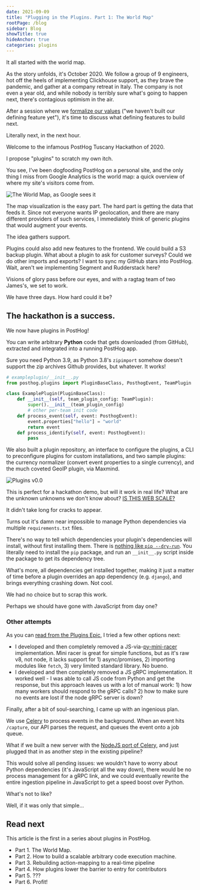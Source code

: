 ```yaml
---
date: 2021-09-09
title: "Plugging in the Plugins. Part 1: The World Map"
rootPage: /blog
sidebar: Blog
showTitle: true
hideAnchor: true
categories: plugins
---
```


It all started with the world map.

As the story unfolds, it's October 2020. We follow a group of 9 engineers, hot off the heels of implementing Clickhouse support, as they brave the pandemic, and gather at a company retreat in Italy. The company is not even a year old, and while nobody is terribly sure what's going to happen next, there's contagious optimism in the air.

After a session where we [formalize our values](/handbook/company/values) ("we haven't built our defining feature yet"), it's time to discuss what defining features to build next. 

Literally next, in the next hour.

Welcome to the infamous PostHog Tuscany Hackathon of 2020.

I propose "plugins" to scratch my own itch. 

You see, I've been dogfooding PostHog on a personal site, and the only thing I miss from Google Analytics is the world map: a quick overview of where my site's visitors come from.

![The World Map, as Google sees it](https://www.klipfolio.com/sites/default/files/gallery/klip-template/where-is-organic-traffic-coming-from.png)

The map visualization is the easy part. The hard part is getting the data that feeds it. Since not everyone wants IP geolocation, and there are many different providers of such services, I immediately think of generic plugins that would augment your events.

The idea gathers support.

Plugins could also add new features to the frontend. We could build a S3 backup plugin. What about a plugin to ask for customer surveys? Could we do other imports and exports? I want to sync my GitHub stars into PostHog. Wait, aren't we implementing Segment and Rudderstack here?

Visions of glory pass before our eyes, and with a ragtag team of two James's, we set to work.

We have three days. How hard could it be?

## The hackathon is a success.

We now have plugins in PostHog!

You can write arbitrary **Python** code that gets downloaded (from GitHub), extracted and integrated into a running PostHog app.

Sure you need Python 3.9, as Python 3.8's `zipimport` somehow doesn't support the zip archives Github provides, but whatever. It works!

```py
# exampleplugin/__init__.py
from posthog.plugins import PluginBaseClass, PosthogEvent, TeamPlugin

class ExamplePlugin(PluginBaseClass):   
    def __init__(self, team_plugin_config: TeamPlugin):
        super().__init__(team_plugin_config)
        # other per-team init code
    def process_event(self, event: PosthogEvent):
        event.properties["hello"] = "world"
        return event
    def process_identify(self, event: PosthogEvent):
        pass
```

We also built a plugin repository, an interface to configure the plugins, a CLI to preconfigure plugins for custom installations, and two sample plugins: the currency normalizer (convert event properties to a single currency), and the much coveted GeoIP plugin, via Maxmind. 

![Plugins v0.0](https://user-images.githubusercontent.com/53387/96144527-8f190700-0f04-11eb-8c9b-40ba031ac1d2.gif)

This is perfect for a hackathon demo, but will it work in real life? What are the unknown unknowns we don't know about? [IS THIS WEB SCALE?](http://www.mongodb-is-web-scale.com/)

It didn't take long for cracks to appear.

Turns out it's damn near impossible to manage Python dependencies via multiple `requirements.txt` files.

There's no way to tell which dependencies your plugin's dependencies will install, without first installing them. There is [nothing like `pip --dry-run`](https://github.com/pypa/pip/issues/53). You literally need to install the `pip` package, and run an `__init__.py` script inside the package to get its dependency tree.

What's more, all dependencies get installed together, making it just a matter of time before a plugin overrides an app dependency (e.g. `django`), and brings everything crashing down. Not cool.

We had no choice but to scrap this work.

Perhaps we should have gone with JavaScript from day one?

### Other attempts

As you can [read from the Plugins Epic](https://github.com/PostHog/posthog/issues/1896#issuecomment-717855986), I tried a few other options next:

- I developed and then completely removed a JS-via-[py-mini-racer](https://github.com/sqreen/PyMiniRacer) implementation. Mini racer is great for simple functions, but as it's raw v8, not node, it lacks support for 1) async/promises, 2) importing modules like `fetch`, 3) very limited standard library. No bueno.
- I developed and then completely removed a JS gRPC implementation. It worked well - I was able to call JS code from Python and get the response, but this approach leaves us with a lot of manual work: 1) how many workers should respond to the gRPC calls? 2) how to make sure no events are lost if the node gRPC server is down?

Finally, after a bit of soul-searching, I came up with an ingenious plan.

We use [Celery](https://docs.celeryproject.org/) to process events in the background. When an event hits `/capture`, our API parses the request, and queues the event onto a job queue.

What if we built a new server with the [NodeJS port of Celery](https://celery-node.js.org/), and just plugged that in as another step in the existing pipeline? 

This would solve all pending issues: we wouldn't have to worry about Python dependencies (it's JavaScript all the way down), there would be no process management for a gRPC link, and we could eventually rewrite the entire ingestion pipeline in JavaScript to get a speed boost over Python.

What's not to like?

Well, if it was only that simple...

## Read next 

This article is the first in a series about plugins in PostHog.

- Part 1. The World Map.
- Part 2. How to build a scalable arbitrary code execution machine.
- Part 3. Rebuilding action-mapping to a real-time pipeline
- Part 4. How plugins lower the barrier to entry for contributors
- Part 5. ???
- Part 6. Profit!

